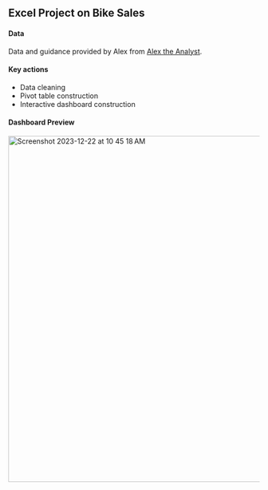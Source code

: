 ## Excel Project on Bike Sales

#### Data
Data and guidance provided by Alex from [Alex the Analyst](https://www.youtube.com/@AlexTheAnalyst).

#### Key actions
- Data cleaning
- Pivot table construction
- Interactive dashboard construction

#### Dashboard Preview
<img width="694" alt="Screenshot 2023-12-22 at 10 45 18 AM" src="https://github.com/tkj02/Analytics_Projects/assets/95245871/aefe525c-2372-4b0c-ba07-43e45e113687">
